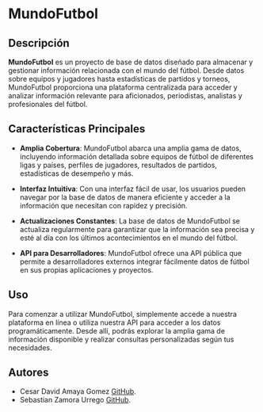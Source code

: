 # MundoFutbol

## Descripción

**MundoFutbol** es un proyecto de base de datos diseñado para almacenar y gestionar información relacionada con el mundo del fútbol. Desde datos sobre equipos y jugadores hasta estadísticas de partidos y torneos, MundoFutbol proporciona una plataforma centralizada para acceder y analizar información relevante para aficionados, periodistas, analistas y profesionales del fútbol.

## Características Principales

- **Amplia Cobertura**: MundoFutbol abarca una amplia gama de datos, incluyendo información detallada sobre equipos de fútbol de diferentes ligas y países, perfiles de jugadores, resultados de partidos, estadísticas de desempeño y más.

- **Interfaz Intuitiva**: Con una interfaz fácil de usar, los usuarios pueden navegar por la base de datos de manera eficiente y acceder a la información que necesitan con rapidez y precisión.

- **Actualizaciones Constantes**: La base de datos de MundoFutbol se actualiza regularmente para garantizar que la información sea precisa y esté al día con los últimos acontecimientos en el mundo del fútbol.

- **API para Desarrolladores**: MundoFutbol ofrece una API pública que permite a desarrolladores externos integrar fácilmente datos de fútbol en sus propias aplicaciones y proyectos.

## Uso

Para comenzar a utilizar MundoFutbol, simplemente accede a nuestra plataforma en línea o utiliza nuestra API para acceder a los datos programáticamente. Desde allí, podrás explorar la amplia gama de información disponible y realizar consultas personalizadas según tus necesidades.

## Autores

- Cesar David Amaya Gomez [GitHub](https://github.com/XxELIngexX).
- Sebastian Zamora Urrego [GitHub](https://github.com/SebZaUr).
